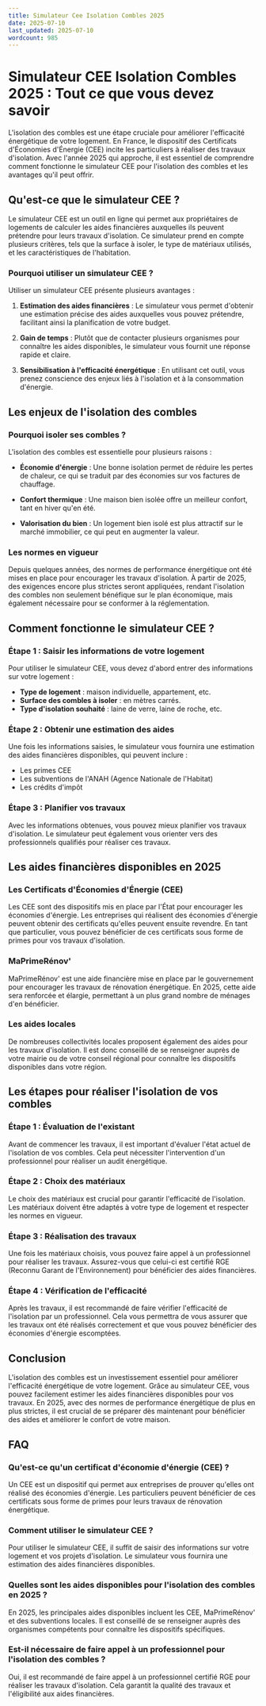 ```yaml
---
title: Simulateur Cee Isolation Combles 2025
date: 2025-07-10
last_updated: 2025-07-10
wordcount: 985
---
```


# Simulateur CEE Isolation Combles 2025 : Tout ce que vous devez savoir

L'isolation des combles est une étape cruciale pour améliorer l'efficacité énergétique de votre logement. En France, le dispositif des Certificats d'Économies d'Énergie (CEE) incite les particuliers à réaliser des travaux d'isolation. Avec l'année 2025 qui approche, il est essentiel de comprendre comment fonctionne le simulateur CEE pour l'isolation des combles et les avantages qu'il peut offrir.

## Qu'est-ce que le simulateur CEE ?

Le simulateur CEE est un outil en ligne qui permet aux propriétaires de logements de calculer les aides financières auxquelles ils peuvent prétendre pour leurs travaux d'isolation. Ce simulateur prend en compte plusieurs critères, tels que la surface à isoler, le type de matériaux utilisés, et les caractéristiques de l'habitation. 

### Pourquoi utiliser un simulateur CEE ?

Utiliser un simulateur CEE présente plusieurs avantages :

1. **Estimation des aides financières** : Le simulateur vous permet d'obtenir une estimation précise des aides auxquelles vous pouvez prétendre, facilitant ainsi la planification de votre budget.
   
2. **Gain de temps** : Plutôt que de contacter plusieurs organismes pour connaître les aides disponibles, le simulateur vous fournit une réponse rapide et claire.

3. **Sensibilisation à l'efficacité énergétique** : En utilisant cet outil, vous prenez conscience des enjeux liés à l'isolation et à la consommation d'énergie.

## Les enjeux de l'isolation des combles

### Pourquoi isoler ses combles ?

L'isolation des combles est essentielle pour plusieurs raisons :

- **Économie d'énergie** : Une bonne isolation permet de réduire les pertes de chaleur, ce qui se traduit par des économies sur vos factures de chauffage.
  
- **Confort thermique** : Une maison bien isolée offre un meilleur confort, tant en hiver qu'en été.

- **Valorisation du bien** : Un logement bien isolé est plus attractif sur le marché immobilier, ce qui peut en augmenter la valeur.

### Les normes en vigueur

Depuis quelques années, des normes de performance énergétique ont été mises en place pour encourager les travaux d'isolation. À partir de 2025, des exigences encore plus strictes seront appliquées, rendant l'isolation des combles non seulement bénéfique sur le plan économique, mais également nécessaire pour se conformer à la réglementation.

## Comment fonctionne le simulateur CEE ?

### Étape 1 : Saisir les informations de votre logement

Pour utiliser le simulateur CEE, vous devez d'abord entrer des informations sur votre logement :

- **Type de logement** : maison individuelle, appartement, etc.
- **Surface des combles à isoler** : en mètres carrés.
- **Type d'isolation souhaité** : laine de verre, laine de roche, etc.
  
### Étape 2 : Obtenir une estimation des aides

Une fois les informations saisies, le simulateur vous fournira une estimation des aides financières disponibles, qui peuvent inclure :

- Les primes CEE
- Les subventions de l'ANAH (Agence Nationale de l'Habitat)
- Les crédits d'impôt

### Étape 3 : Planifier vos travaux

Avec les informations obtenues, vous pouvez mieux planifier vos travaux d'isolation. Le simulateur peut également vous orienter vers des professionnels qualifiés pour réaliser ces travaux.

## Les aides financières disponibles en 2025

### Les Certificats d'Économies d'Énergie (CEE)

Les CEE sont des dispositifs mis en place par l'État pour encourager les économies d'énergie. Les entreprises qui réalisent des économies d'énergie peuvent obtenir des certificats qu'elles peuvent ensuite revendre. En tant que particulier, vous pouvez bénéficier de ces certificats sous forme de primes pour vos travaux d'isolation.

### MaPrimeRénov'

MaPrimeRénov' est une aide financière mise en place par le gouvernement pour encourager les travaux de rénovation énergétique. En 2025, cette aide sera renforcée et élargie, permettant à un plus grand nombre de ménages d'en bénéficier.

### Les aides locales

De nombreuses collectivités locales proposent également des aides pour les travaux d'isolation. Il est donc conseillé de se renseigner auprès de votre mairie ou de votre conseil régional pour connaître les dispositifs disponibles dans votre région.

## Les étapes pour réaliser l'isolation de vos combles

### Étape 1 : Évaluation de l'existant

Avant de commencer les travaux, il est important d'évaluer l'état actuel de l'isolation de vos combles. Cela peut nécessiter l'intervention d'un professionnel pour réaliser un audit énergétique.

### Étape 2 : Choix des matériaux

Le choix des matériaux est crucial pour garantir l'efficacité de l'isolation. Les matériaux doivent être adaptés à votre type de logement et respecter les normes en vigueur.

### Étape 3 : Réalisation des travaux

Une fois les matériaux choisis, vous pouvez faire appel à un professionnel pour réaliser les travaux. Assurez-vous que celui-ci est certifié RGE (Reconnu Garant de l'Environnement) pour bénéficier des aides financières.

### Étape 4 : Vérification de l'efficacité

Après les travaux, il est recommandé de faire vérifier l'efficacité de l'isolation par un professionnel. Cela vous permettra de vous assurer que les travaux ont été réalisés correctement et que vous pouvez bénéficier des économies d'énergie escomptées.

## Conclusion

L'isolation des combles est un investissement essentiel pour améliorer l'efficacité énergétique de votre logement. Grâce au simulateur CEE, vous pouvez facilement estimer les aides financières disponibles pour vos travaux. En 2025, avec des normes de performance énergétique de plus en plus strictes, il est crucial de se préparer dès maintenant pour bénéficier des aides et améliorer le confort de votre maison.

## FAQ

### Qu'est-ce qu'un certificat d'économie d'énergie (CEE) ?

Un CEE est un dispositif qui permet aux entreprises de prouver qu'elles ont réalisé des économies d'énergie. Les particuliers peuvent bénéficier de ces certificats sous forme de primes pour leurs travaux de rénovation énergétique.

### Comment utiliser le simulateur CEE ?

Pour utiliser le simulateur CEE, il suffit de saisir des informations sur votre logement et vos projets d'isolation. Le simulateur vous fournira une estimation des aides financières disponibles.

### Quelles sont les aides disponibles pour l'isolation des combles en 2025 ?

En 2025, les principales aides disponibles incluent les CEE, MaPrimeRénov' et des subventions locales. Il est conseillé de se renseigner auprès des organismes compétents pour connaître les dispositifs spécifiques.

### Est-il nécessaire de faire appel à un professionnel pour l'isolation des combles ?

Oui, il est recommandé de faire appel à un professionnel certifié RGE pour réaliser les travaux d'isolation. Cela garantit la qualité des travaux et l'éligibilité aux aides financières.